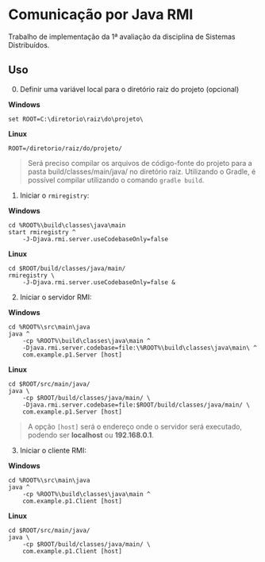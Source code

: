 # Comunicação por Java RMI

Trabalho de implementação da 1ª avaliação da disciplina de Sistemas Distribuídos.

## Uso

0. Definir uma variável local para o diretório raiz do projeto (opcional)

**Windows**

```
set ROOT=C:\diretorio\raiz\do\projeto\
```

**Linux**

```
ROOT=/diretorio/raiz/do/projeto/
```

> Será preciso compilar os arquivos de código-fonte
> do projeto para a pasta build/classes/main/java/ no 
> diretório raiz. Utilizando o Gradle, é possível compilar
> utilizando o comando `gradle build`.

1. Iniciar o `rmiregistry`:

**Windows**

```
cd %ROOT%\build\classes\java\main
start rmiregistry ^
    -J-Djava.rmi.server.useCodebaseOnly=false
```

**Linux**

```
cd $ROOT/build/classes/java/main/
rmiregistry \
    -J-Djava.rmi.server.useCodebaseOnly=false &
```

2. Iniciar o servidor RMI:

**Windows**

```
cd %ROOT%\src\main\java
java ^
    -cp %ROOT%\build\classes\java\main ^
    -Djava.rmi.server.codebase=file:\%ROOT%\build\classes\java\main\ ^
    com.example.p1.Server [host]
```

**Linux**

```
cd $ROOT/src/main/java/
java \
    -cp $ROOT/build/classes/java/main/ \
    -Djava.rmi.server.codebase=file:$ROOT/build/classes/java/main/ \
    com.example.p1.Server [host]
```

> A opção `[host]` será o endereço onde o servidor será
>executado, podendo ser **localhost** ou **192.168.0.1**.

3. Iniciar o cliente RMI:

**Windows**

```
cd %ROOT%\src\main\java
java ^
    -cp %ROOT%\build\classes\java\main ^
    com.example.p1.Client [host]
```

**Linux**

```
cd $ROOT/src/main/java/
java \
    -cp $ROOT/build/classes/java/main/ \
    com.example.p1.Client [host]
```
